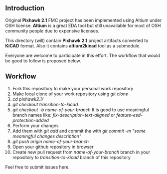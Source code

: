 ## Introduction

Original **Pixhawk 2.1** FMC project has been implemented using Altium under OSH license.
**Altium** is a great EDA tool but still unavailable for most of OSH community people due
to expensive licenses.

This directory (will) contain **Pixhawk 2.1** project artifacts converted to **KiCAD** format.
Also it contains **altium2kicad** tool as a submodule.

Everyone are welcome to participate in this effort. The workflow that would be good to
follow is proposed below.
 
## Workflow

1.  Fork this repository to make your personal work repository
2.  Make local clone of your work repository using *git clone*
3.  *cd pixhawk2.1/*
4.  *git checkout transition-to-kicad*
5.  *git checkout -b name-of-your-branch*
    It is good to use meaningful branch names like: *fix-description-text-aligned* or *feature-esd-protection-added*
6.  Perform your changes
7.  Add them with *git add* and commit the with *git commit -m "some meaningful changes description"*
8. *git push origin name-of-your-branch*
9.  Open your github repository in browser
10. Create new pull request from *name-of-your-branch* branch in your repository to *transition-to-kicad*
    branch of this repository
    
Feel free to submit issues here.